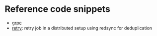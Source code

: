 # Reference code snippets

- [grpc](./grpc/)
- [retry](./retry/): retry job in a distributed setup using redsync for deduplication